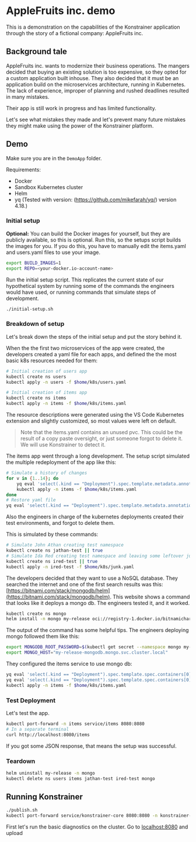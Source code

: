 # AppleFruits inc. demo

This is a demonstration on the capabilities of the Konstrainer application through the story of a fictional company: AppleFruits inc.

## Background tale

AppleFruits inc. wants to modernize their business operations. The mangers decided that buying an existing solution is too expensive, so they opted for a custom application built inhouse. They also decided that it must be an application build on the microservices architecture, running in Kubernetes. The lack of experience, improper of planning and rushed deadlines resulted in many mistakes.

Their app is still work in progress and has limited functionality.

Let's see what mistakes they made and let's prevent many future mistakes they might make using the power of the Konstrainer platform.

## Demo

Make sure you are in the `DemoApp` folder.

Requirements:

- Docker
- Sandbox Kubernetes cluster
- Helm
- yq (Tested with version: (https://github.com/mikefarah/yq/) version 4.18.)

### Initial setup

**Optional:** You can build the Docker images for yourself, but they are publicly available, so this is optional. Run this, so the setups script builds the images for you. If you do this, you have to manually edit the items.yaml and users.yaml files to use your image.

```bash
export BUILD_IMAGES=1
export REPO=<your-docker.io-account-name>
```

Run the initial setup script. This replicates the current state of our hypothetical system by running some of the commands the engineers would have used, or running commands that simulate steps of development.

```bash
./initial-setup.sh
```

### Breakdown of setup

Let's break down the steps of the initial setup and put the story behind it.

When the the first two microservices of the app were created, the developers created a yaml file for each apps, and defined the the most basic k8s resources needed for them:

```bash
# Initial creation of users app
kubectl create ns users
kubectl apply -n users -f $home/k8s/users.yaml

# Initial creation of items app
kubectl create ns items
kubectl apply -n items -f $home/k8s/items.yaml
```

The resource descriptions were generated using the VS Code Kubernetes extension and slightly customized, so most values were left on default.

> Note that the items.yaml contains an unused pvc. This could be the result of a copy paste oversight, or just someone forgot to delete it. We will use Konstrainer to detect it.

The items app went through a long development. The setup script simulated the multiple redeployment of the app like this:

```bash
# Simulate a history of changes
for v in {1..14}; do
    yq eval 'select(.kind == "Deployment").spec.template.metadata.annotations.v = env(v)' $home/k8s/items.yaml -i
    kubectl apply -n items -f $home/k8s/items.yaml
done
# Restore yaml file
yq eval 'select(.kind == "Deployment").spec.template.metadata.annotations.v = "0"' $home/k8s/items.yaml -i
```

Also the engineers in charge of the kubernetes deployments created their test environments, and forgot to delete them.

This is simulated by these commands:

```bash
# Simulate John Athan creating test namespace
kubectl create ns jathan-test || true
# Simulate Ida Red creating test namespace and leaving some leftover junk in it
kubectl create ns ired-test || true
kubectl apply -n ired-test -f $home/k8s/junk.yaml
```

The developers decided that they want to use a NoSQL database. They searched the internet and one of the first search results was this: [https://bitnami.com/stack/mongodb/helm](https://bitnami.com/stack/mongodb/helm). This website shows a command that looks like it deploys a mongo db. The engineers tested it, and it worked.

```bash
kubectl create ns mongo
helm install -n mongo my-release oci://registry-1.docker.io/bitnamicharts/mongodb
```

The output of the command has some helpful tips. The engineers deploying mongo followed them like this:

```bash
export MONGODB_ROOT_PASSWORD=$(kubectl get secret --namespace mongo my-release-mongodb -o jsonpath="{.data.mongodb-root-password}" | base64 -d)
export MONGO_HOST="my-release-mongodb.mongo.svc.cluster.local"
```

They configured the items service to use mongo db:

```bash
yq eval 'select(.kind == "Deployment").spec.template.spec.containers[0].env[0].value = env(MONGODB_ROOT_PASSWORD)' $home/k8s/items.yaml -i
yq eval 'select(.kind == "Deployment").spec.template.spec.containers[0].env[1].value = env(MONGO_HOST)' $home/k8s/items.yaml -i
kubectl apply -n items -f $home/k8s/items.yaml
```

### Test Deployment

Let's test the app.

```bash
kubectl port-forward -n items service/items 8080:8080
# In a separate terminal
curl http://localhost:8080/items
```

If you got some JSON response, that means the setup was successful.

### Teardown

```bash
helm uninstall my-release -n mongo
kubectl delete ns users items jathan-test ired-test mongo
```

## Running Konstrainer

```bash
./publish.sh
kubectl port-forward service/konstrainer-core 8080:8080 -n konstrainer-ns
```

First let's run the basic diagnostics on the cluster. Go to [localhost:8080](http://localhost:8080) and upload 
